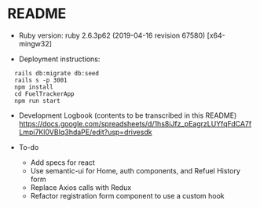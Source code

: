 # README

* Ruby version: ruby 2.6.3p62 (2019-04-16 revision 67580) [x64-mingw32]

* Deployment instructions:
```
  rails db:migrate db:seed
  rails s -p 3001
  npm install
  cd FuelTrackerApp
  npm run start
```

* Development Logbook (contents to be transcribed in this README) 
https://docs.google.com/spreadsheets/d/1hs8iJfz_pEagrzLUYfqFdCA7fLmpi7Kl0VBIq3hdaPE/edit?usp=drivesdk

* To-do

  * Add specs for react
  * Use semantic-ui for Home, auth components, and Refuel History form
  * Replace Axios calls with Redux
  * Refactor registration form component to use a custom hook
